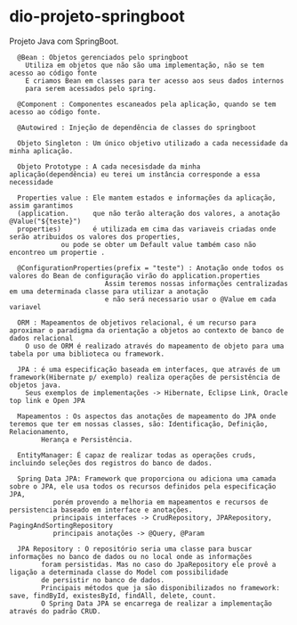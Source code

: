 # dio-projeto-springboot
Projeto Java com SpringBoot.


	  @Bean : Objetos gerenciados pelo springboot
	 	Utiliza em objetos que não são uma implementação, não se tem acesso ao código fonte
	  	E criamos Bean em classes para ter acesso aos seus dados internos
	  	para serem acessados pelo spring.
	  
	  @Component : Componentes escaneados pela aplicação, quando se tem acesso ao código fonte.
	  
	  @Autowired : Injeção de dependência de classes do springboot
	  
	  Objeto Singleton : Um único objetivo utilizado a cada necessidade da minha aplicação.
	  
	  Objeto Prototype : A cada necesisdade da minha aplicação(dependência) eu terei um instância corresponde a essa necessidade
	 
	  Properties value : Ele mantem estados e informações da aplicação, assim garantimos 
	  (application.	     que não terão alteração dos valores, a anotação @Value("${teste}") 
	  properties)	     é utilizada em cima das variaveis criadas onde serão atribuidos os valores dos properties,
	 		     ou pode se obter um Default value também caso não encontreo um propertie . 
	  
	  @ConfigurationProperties(prefix = "teste") : Anotação onde todos os valores do Bean de configuração virão do application.properties
	  						Assim teremos nossas informações centralizadas em uma determinada classe para utilizar a anotação
	 						e não será necessario usar o @Value em cada variavel  	
	  
	  ORM : Mapeamentos de objetivos relacional, é um recurso para aproximar o paradigma da orientação a objetos ao contexto de banco de dados relacional
	  	O uso de ORM é realizado através do mapeamento de objeto para uma tabela por uma biblioteca ou framework.	
	  
	  JPA : é uma especificação baseada em interfaces, que através de um framework(Hibernate p/ exemplo) realiza operações de persistência de objetos java.
	  	Seus exemplos de implementações -> Hibernate, Eclipse Link, Oracle top link e Open JPA
	  
	  Mapeamentos : Os aspectos das anotações de mapeamento do JPA onde teremos que ter em nossas classes, são: Identificação, Definição, Relacionamento, 
	  		Herança e Persistência.
	  
	  EntityManager: É capaz de realizar todas as operações cruds, incluindo seleções dos registros do banco de dados.
	  
	  Spring Data JPA: Framework que proporciona ou adiciona uma camada sobre o JPA, ele usa todos os recursos definidos pela especificação JPA, 
	  		   porém provendo a melhoria em mapeamentos e recursos de persistencia baseado em interface e anotações. 
	  		   principais interfaces -> CrudRepository, JPARepository, PagingAndSortingRepository
	  		   principais anotações -> @Query, @Param
	  
	  JPA Repository : O repositório seria uma classe para buscar informações no banco de dados ou no local onde as informações
	  		foram persistidas. Mas no caso do JpaRepository ele provê a ligação a determinada classe do Model com possibilidade
	  		de persistir no banco de dados.
	  		Principais métodos que ja são disponibilizados no framework: save, findById, existesById, findAll, delete, count.
	  		O Spring Data JPA se encarrega de realizar a implementação através do padrão CRUD. 
	  
	
